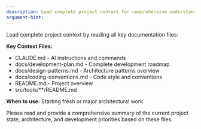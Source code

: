 ```yaml
---
description: Load complete project context for comprehensive understanding
argument-hint:
---
```


Load complete project context by reading all key documentation files:

**Key Context Files:**

- CLAUDE.md - AI instructions and commands
- docs/development-plan.md - Complete development roadmap
- docs/design-patterns.md - Architecture patterns overview
- docs/coding-conventions.md - Code style and conventions
- README.md - Project overview
- src/tools/\*\*/README.md

**When to use:** Starting fresh or major architectural work

Please read and provide a comprehensive summary of the current project state, architecture, and development priorities based on these files.
